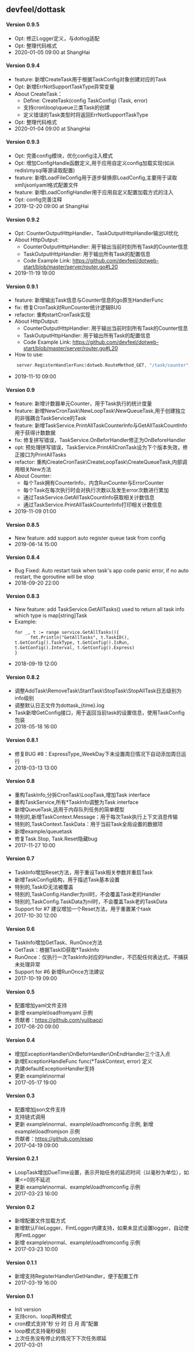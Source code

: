 ## devfeel/dottask

#### Version 0.9.5
* Opt: 修正Logger定义，与dotlog适配
* Opt: 整理代码格式
* 2020-01-05 09:00 at ShangHai

#### Version 0.9.4
* feature: 新增CreateTask用于根据TaskConfig对象创建对应的Task
* Opt: 新增ErrNotSupportTaskType异常变量
* About CreateTask：
    - Define: CreateTask(config TaskConfig) (Task, error)
    - 支持cron\loop\queue三类Task的创建
    - 定义错误的Task类型时将返回ErrNotSupportTaskType
* Opt: 整理代码格式
* 2020-01-04 09:00 at ShangHai

#### Version 0.9.3
* Opt: 完善config模块，优化config注入模式
* Opt: 增加ConfigHandle函数定义,用于应用自定义config加载实现(如从redis\mysql等源读取配置)
* feature: 新增LoadFileConfig用于逐步替换原LoadConfig,主要用于读取xml\json\yaml格式配置文件
* feature: 新增LoadConfigHandler用于应用自定义配置加载方式的注入
* Opt: config完善注释
* 2019-12-20 09:00 at ShangHai

#### Version 0.9.2
* Opt: CounterOutputHttpHandler、TaskOutputHttpHandler输出UI优化
* About HttpOutput:
    - CounterOutputHttpHandler: 用于输出当前时刻所有Task的Counter信息
    - TaskOutputHttpHandler: 用于输出所有Task的配置信息
    - Code Example Link: https://github.com/devfeel/dotweb-start/blob/master/server/router.go#L20
* 2019-11-19 19:00

#### Version 0.9.1
* feature: 新增输出Task信息与Counter信息的go原生HandlerFunc
* fix: 修复CronTask对RunCounter统计逻辑BUG
* refactor: 重构startCronTask实现
* About HttpOutput:
    - CounterOutputHttpHandler: 用于输出当前时刻所有Task的Counter信息
    - TaskOutputHttpHandler: 用于输出所有Task的配置信息
    - Code Example Link: https://github.com/devfeel/dotweb-start/blob/master/server/router.go#L20
* How to use:
~~~ go
	server.RegisterHandlerFunc(dotweb.RouteMethod_GET, "/task/counter", global.DotTask.CounterOutputHttpHandler)
~~~
* 2019-11-10 09:00

#### Version 0.9
* feature: 新增计数器单元Counter，用于Task执行的统计度量
* feature: 新增NewCronTask\NewLoopTask\NewQueueTask,用于创建独立的非强耦合TaskService的Task
* feature: 新增TaskService.PrintAllTaskCounterInfo与GetAllTaskCountInfo用于获得计数数据
* fix: 修复拼写错误，TaskService.OnBeforHandler修正为OnBeforeHandler
* opt: 预处理拼写错误，TaskService.PrintAllCronTask设为下个版本失效，修正接口为PrintAllTasks
* refactor: 重构CreateCronTask\CreateLoopTask\CreateQueueTask,内部调用相关New方法
* About Counter:
    - 每个Task拥有CounterInfo，内含RunCounter与ErrorCounter
    - 每个Task在每次执行时会对执行次数以及发生error次数进行累加
    - 通过TaskService.GetAllTaskCountInfo获取相关计数信息
    - 通过TaskService.PrintAllTaskCounterInfo打印相关计数信息
* 2019-11-09 01:00

#### Version 0.8.5
* New feature: add support auto register queue task from config
* 2019-06-14 15:00

#### Version 0.8.4
* Bug Fixed: Auto restart task when task's app code panic error, if no auto restart, the goroutine will be stop
* 2018-09-20 22:00

#### Version 0.8.3
* New feature: add TaskService.GetAllTasks() used to return all task info which type is map[string]Task
* Example:
  ```golang
  for _, t := range service.GetAllTasks(){
  		fmt.Println("GetAllTasks", t.TaskID(), t.GetConfig().TaskType, t.GetConfig().IsRun, t.GetConfig().Interval, t.GetConfig().Express)
  }
  ```
* 2018-09-19 12:00

#### Version 0.8.2
* 调整AddTask\RemoveTask\StartTask\StopTask\StopAllTask日志级别为info级别
* 调整默认日志文件为dottask_{time}.log
* Task新增GetConfig接口，用于返回当前task的设置信息，使用TaskConfig包装
* 2018-05-18 16:00

#### Version 0.8.1
* 修复BUG #8：ExpressType_WeekDay下未设置周日情况下自动添加周日运行
* 2018-03-13 13:00

#### Version 0.8
* 重构TaskInfo,分拆CronTask\LoopTask,增加Task interface
* 重构TaskService,所有*TaskInfo调整为Task interface
* 新增QueueTask,适用于内存队列任务的简单模型
* 特别的,新增TaskContext.Message：用于每次Task执行上下文消息传输
* 特别的,TaskContext.TaskData：用于当前Task全局设置的数据项
* 新增example/queuetask
* 修复Task.Stop, Task.Reset隐藏bug
* 2017-11-27 10:00

#### Version 0.7
* TaskInfo增加Reset方法，用于重设Task相关参数并重启Task
* 新增TaskConfig结构，用于描述Task基本设置
* 特别的,TaskID无法被覆盖
* 特别的,TaskConfig.Handler为nil时，不会覆盖Task老的Handler
* 特别的,TaskConfig.TaskData为nil时，不会覆盖Task老的TaskData
* Support for #7 建议增加一个Reset方法，用于重置某个task
* 2017-10-30 12:00

#### Version 0.6
* TaskInfo增加GetTask、RunOnce方法
* GetTask：根据TaskID获取*TaskInfo
* RunOnce：仅执行一次TaskInfo对应的Handler，不匹配任何表达式，不捕获未处理异常
* Support for #6 新增RunOnce方法建议
* 2017-10-19 09:00

#### Version 0.5
* 配置增加yaml文件支持
* 新增 example\loadfromyaml 示例
* 贡献者：https://github.com/yulibaozi
* 2017-08-20 09:00

#### Version 0.4
* 增加ExceptionHandler\OnBeforHandler\OnEndHandler三个注入点
* 新增ExceptionHandleFunc func(*TaskContext, error) 定义
* 内建defaultExceptionHandler支持
* 更新 example\normal
* 2017-05-17 19:00

#### Version 0.3
* 配置增加json文件支持
* 支持链式调用
* 更新 example\normal、example\loadfromconfig 示例, 新增 example\loadfromjson 示例
* 贡献者：https://github.com/esap
* 2017-04-19 09:00

#### Version 0.2.1
* LoopTask增加DueTime设置，表示开始任务的延迟时间（以毫秒为单位），如果<=0则不延迟
* 更新 example\normal、example\loadfromconfig 示例
* 2017-03-23 16:00

#### Version 0.2
* 新增配置文件加载方式
* 新增默认FileLogger、FmtLogger内建支持，如果未显式设置logger，自动使用FmtLogger
* 新增 example\normal、example\loadfromconfig 示例
* 2017-03-23 10:00


#### Version 0.1.1
* 新增支持RegisterHandler\GetHandler，便于配置工作
* 2017-03-19 16:00

#### Version 0.1
* Init version
* 支持cron、loop两种模式
* cron模式支持“秒 分 时 日 月 周”配置
* loop模式支持毫秒级别
* 上次任务没有停止的情况下下次任务顺延
* 2017-03-01